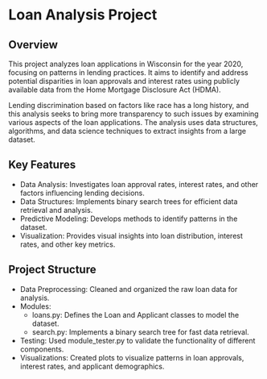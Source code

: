 # Loan Analysis Project
## Overview
This project analyzes loan applications in Wisconsin for the year 2020, focusing on patterns in lending practices. It aims to identify and address potential disparities in loan approvals and interest rates using publicly available data from the Home Mortgage Disclosure Act (HDMA).

Lending discrimination based on factors like race has a long history, and this analysis seeks to bring more transparency to such issues by examining various aspects of the loan applications. The analysis uses data structures, algorithms, and data science techniques to extract insights from a large dataset.

## Key Features
- Data Analysis: Investigates loan approval rates, interest rates, and other factors influencing lending decisions.
- Data Structures: Implements binary search trees for efficient data retrieval and analysis.
- Predictive Modeling: Develops methods to identify patterns in the dataset.
- Visualization: Provides visual insights into loan distribution, interest rates, and other key metrics.

## Project Structure
- Data Preprocessing: Cleaned and organized the raw loan data for analysis.
- Modules:
   - loans.py: Defines the Loan and Applicant classes to model the dataset.
   - search.py: Implements a binary search tree for fast data retrieval.
- Testing: Used module_tester.py to validate the functionality of different components.
- Visualizations: Created plots to visualize patterns in loan approvals, interest rates, and applicant demographics.
